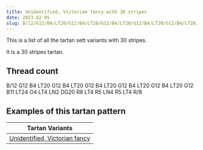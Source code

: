 ```yaml
---
title: Unidentified, Victorian fancy with 30 stripes
date: 2023-02-05
slug: B/12/G12/B4/LT20/G12/B4/LT20/G12/B4/LT20/G12/B4/LT20/G12/B4/LT20/G12/B11/LT24/O4/LT4/LN2/DG20/R8/LT4/R5/LN4/R5/LT4/R/8
---
```

This is a list of all the tartan sett variants with 30 stripes.

It is a 30 stripes tartan.


## Thread count
B/12 G12 B4 LT20 G12 B4 LT20 G12 B4 LT20 G12 B4 LT20 G12 B4 LT20 G12 B11 LT24 O4 LT4 LN2 DG20 R8 LT4 R5 LN4 R5 LT4 R/8

## Examples of this tartan pattern

| Tartan Variants |
|---------------|
| [Unidentified, Victorian fancy](/variants/b/12/g12/b4/lt20/g12/b4/lt20/g12/b4/lt20/g12/b4/lt20/g12/b4/lt20/g12/b11/lt24/o4/lt4/ln2/dg20/r8/lt4/r5/ln4/r5/lt4/r/8-b304080-dg003000-g30a010-lne0e0e0-lt806050-off8500-rd03030)||
